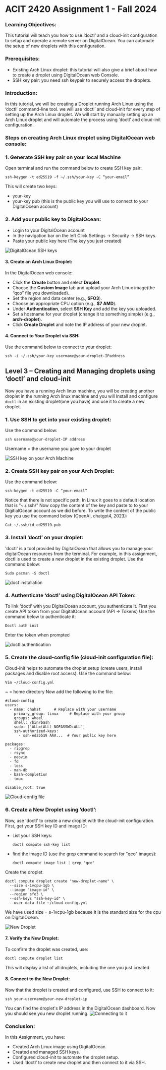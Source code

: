 # ACIT 2420 Assignment 1 - Fall 2024

### Learning Objectives:
This tutorial will teach you how to use ‘doctl’ and a cloud-init configuration to setup and operate a remote server on DigitalOcean. You can automate the setup of new droplets with this configuration.

### Prerequisites:
- Existing Arch Linux droplet:  this tutorial will also give a brief about how to create a droplet using DigitalOcean web Console.
- SSH key pair: you need ssh keypair to securely access the droplets.

### Introduction:
In this tutorial, we will be creating a Droplet running Arch Linux using the ‘doctl’ command-line tool. we will use ‘doctl’ and cloud-init for every step of setting up the Arch Linux droplet. We will start by manually setting up an Arch Linux droplet and will automate the process using ‘doctl’ and cloud-init configuration.

### Steps on creating Arch Linux droplet using DigitalOcean web console:

### 1. Generate SSH key pair on your local Machine
Open terminal and run the command below to create SSH key pair:
```
ssh-keygen -t ed25519 -f ~/.ssh/your-key -C “your-email”
```
This will create two keys: 
   - your-key 
   - your-key pub (this is the public key you will use to connect to your DigitalOcean account)
### 2. Add your public key to DigitalOcean:
- Login to your DigitalOcean account 
- In the navigation bar on the left Click Settings -> Security -> SSH keys.
- Paste your public key here (The key you just created)

![DigitalOcean SSH keys](assents/ssh_do.png)

#### 3. Create an Arch Linux Droplet:
In the DigitalOcean web console:
- Click the **Create** button and select **Droplet**.
- Choose the **Custom Image** tab and upload your Arch Linux image(the “qco” file you downloaded).
- Set the region and data center (e.g., **SFO3**).
- Choose an appropriate CPU option (e.g., **$7 AMD**).
- Under **Authentication**, select **SSH Key** and add the key you uploaded.
- Set a hostname for your droplet (change it to something simple) (e.g., **arch-droplet**).
- Click **Create Droplet** and note the IP address of your new droplet.

#### 4. Connect to Your Droplet via SSH:
Use the command below to connect to your droplet:
```
ssh -i ~/.ssh/your-key username@your-droplet-IPaddress
```

## Level 3 – Creating and Managing droplets using ‘doctl’ and cloud-init
Now you have a running Arch linux machine, you will be creating another droplet in the running Arch linux machine and you will Install and configure `doctl` in an existing droplet(one you have) and use it to create a new droplet.

### 1. Use SSH to get into your existing droplet:
Use the command below:
```
ssh username@your-droplet-IP address
```
Username = the username you gave to your droplet

![SSH key on your Arch Machine](assets/sshkkey_virtual.png)

### 2. Create SSH key pair on your Arch Droplet:
Use the command below:
``` 
ssh-keygen -t ed25519 -C “your-email”
```
Notice that there is not specific path, In Linux it goes to a default location that is “~./.ssh/”
Now copy the content of the key and paste to to your DigitialOcean account as we did before.
To write the content of the public key you use the command below (OpenAI, chatgpt4, 2023):
```
Cat ~/.ssh/id_ed25519.pub
```
### 3. Install ‘doctl’ on your droplet:
'doctl' is a tool provided by DigitalOcean that allows you to manage your digitalOcean resources from the terminal. For example, in this assignment, doctl is used to create a new droplet in the existing droplet.
Use the command below:
```
Sudo pacman -S doctl
```
![doct installation](assets/doctl.png)

### 4. Authenticate ‘doctl’ using DigitalOcean API Token:
To link ‘doctl’ with you DigitalOcean account, you authenticate it. First you create API token from your DigitalOcean account (API -> Tokens)
Use the command below to authenticate it:
```
Doctl auth init
```
Enter the token when prompted 

![doctl authentication](assets/doctl_token.png)

### 5. Create the cloud-config file (cloud-init configuration file):
Cloud-init helps to automate the droplet setup (create users, install packages and disable root access). Use the command below:

```
Vim ~/cloud-config.yml
```
~ = home directory 
Now add the following to the file:

```
#cloud-config
users:
  - name: chahat      # Replace with your username
    primary_group: linux     # Replace with your group
    groups: wheel
    shell: /bin/bash
    sudo: ['ALL=(ALL) NOPASSWD:ALL']
    ssh-authorized-keys:
      - ssh-ed25519 AAA...  # Your public key here

packages:
  - ripgrep
  - rsync
  - neovim
  - fd
  - less
  - man-db
  - bash-completion
  - tmux

disable_root: true
```
![Cloud-config file](assets/config.png)

### 6. Create a New Droplet using ‘doctl’:

Now, use 'doctl' to create a new droplet with the cloud-init configuration. First, get your SSH key ID and image ID:

- List your SSH keys:
  ```
  doctl compute ssh-key list
  ```
- find the image ID (use the grep command to search for "qco" images):
  ```
  doctl compute image list | grep "qco"
  ```

Create the droplet:
```
doctl compute droplet create "new-droplet-name" \
  --size s-1vcpu-1gb \
  --image "image-id" \
  --region sfo3 \
  --ssh-keys "ssh-key-id" \
  --user-data-file ~/cloud-config.yml
```
We have used size = s-1vcpu-1gb because it is the standard size for the cpu on DigitalOcean.

![New Droplet](assets/success_creating.png)

#### 7. Verify the New Droplet:
To confirm the droplet was created, use:
```
doctl compute droplet list
```
This will display a list of all droplets, including the one you just created.

#### 8. Connect to the New Droplet:
Now that the droplet is created and configured, use SSH to connect to it:
```
ssh your-username@your-new-droplet-ip
```
You can find the droplet's IP address in the DigitalOcean dashboard. Now you should see you new droplet running.
![Connecting to it](assets/finalstep)

### Conclusion:
In this Assignment, you have:
- Created Arch Linux image using DigitalOcean.
- Created and managed SSH keys.
- Configured cloud-init to automate the droplet setup.
- Used ‘doctl’ to create new droplet and then connect to it via SSH. 
